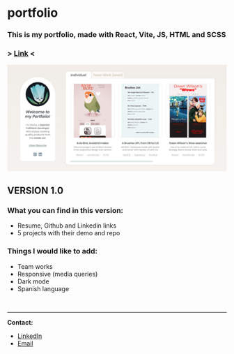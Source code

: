 # portfolio
### This is my portfolio, made with React, Vite, JS, HTML and SCSS

### > [Link](https://dianastring.github.io/portfolio/) <

<img alt="portfolio" width="700"  src="porfolio preview.jpg">

## VERSION 1.0
### What you can find in this version:
- Resume, Github and Linkedin links
- 5 projects with their demo and repo
  
### Things I would like to add:
  - Team works
  - Responsive (media queries)
  - Dark mode
  - Spanish language 


<br>

---

**Contact:**
- [LinkedIn](https://es.linkedin.com/in/dianammarmol)
- [Email](mailto:dianammarmolus@gmail.com)